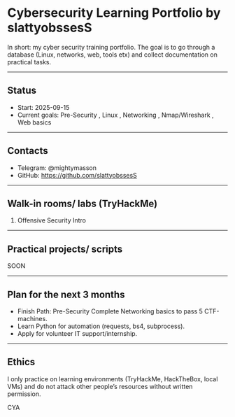 # Cybersecurity Learning Portfolio by slattyobssesS

In short: my cyber security training portfolio. The goal is to go through a database (Linux, networks, web, tools etx) and collect documentation on practical tasks.

---

## Status
- Start: 2025-09-15  
- Current goals: Pre-Security , Linux , Networking , Nmap/Wireshark , Web basics  

---

## Contacts
- Telegram: @mightymasson  
- GitHub: https://github.com/slattyobssesS

---

## Walk-in rooms/ labs (TryHackMe)

1. Offensive Security Intro

---

## Practical projects/ scripts

SOON

---

## Plan for the next 3 months
- Finish Path: Pre-Security Complete Networking basics to pass 5 CTF-machines.  
- Learn Python for automation (requests, bs4, subprocess).  
- Apply for volunteer IT support/internship.

---

## Ethics
I only practice on learning environments (TryHackMe, HackTheBox, local VMs) and do not attack other people’s resources without written permission.

CYA

